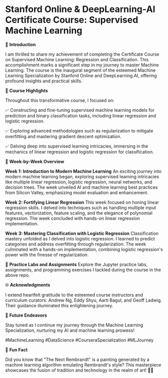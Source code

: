# Stanford Online & DeepLearning-AI Certificate Course: Supervised Machine Learning

📜 **Introduction**

I am thrilled to share my achievement of completing the Certificate Course on Supervised Machine Learning: Regression and Classification. This accomplishment marks a significant step in my journey to master Machine Learning. The course is the inaugural segment of the esteemed Machine Learning Specialization by Stanford Online and DeepLearning.AI, offering profound insights and practical skills.

🌟 **Course Highlights**

Throughout this transformative course, I focused on:

✅ Constructing and fine-tuning supervised machine learning models for prediction and binary classification tasks, including linear regression and logistic regression.

✅ Exploring advanced methodologies such as regularization to mitigate overfitting and mastering gradient descent optimization.

✅ Delving deep into supervised learning intricacies, immersing in the mechanics of linear regression and logistic regression for classification.

📆 **Week-by-Week Overview**

**Week 1: Introduction to Modern Machine Learning**
An exciting journey into modern machine learning began, exploring supervised learning intricacies like multiple linear regression, logistic regression, neural networks, and decision trees. The week unveiled AI and machine learning best practices from Silicon Valley, emphasizing model evaluation and enhancement.

**Week 2: Fortifying Linear Regression**
This week focused on honing linear regression skills. I delved into techniques such as handling multiple input features, vectorization, feature scaling, and the elegance of polynomial regression. The week concluded with hands-on linear regression implementation.

**Week 3: Mastering Classification with Logistic Regression**
Classification mastery unfolded as I delved into logistic regression. I learned to predict categories and address overfitting through regularization. The week culminated with a hands-on implementation, combining logistic regression's power with the finesse of regularization.

🔗 **Practice Labs and Assignments**
Explore the Jupyter practice labs, assignments, and programming exercises I tackled during the course in the above repo.

🌐 **Acknowledgments**

I extend heartfelt gratitude to the esteemed course instructors and curriculum curators: Andrew Ng, Eddy Shyu, Aarti Bagul, and Geoff Ladwig. Their guidance illuminated this enlightening journey.

🚀 **Future Endeavors**

Stay tuned as I continue my journey through the Machine Learning Specialization, nurturing my AI and machine learning prowess!

#MachineLearning #DataScience #CourseraSpecialization #MLJourney

🎉 **Fun Fact**

Did you know that "The Next Rembrandt" is a painting generated by a machine learning algorithm emulating Rembrandt's style? This masterpiece showcases the fusion of tradition and technology in the realm of art! 🎨🤖

